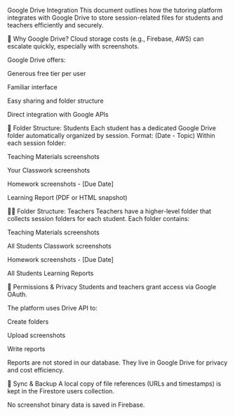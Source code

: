 Google Drive Integration
This document outlines how the tutoring platform integrates with Google Drive to store session-related files for students and teachers efficiently and securely.

📂 Why Google Drive?
Cloud storage costs (e.g., Firebase, AWS) can escalate quickly, especially with screenshots.

Google Drive offers:

Generous free tier per user

Familiar interface

Easy sharing and folder structure

Direct integration with Google APIs

🧑 Folder Structure: Students
Each student has a dedicated Google Drive folder automatically organized by session.
Format: (Date - Topic)
Within each session folder:

Teaching Materials screenshots

Your Classwork screenshots

Homework screenshots - [Due Date]

Learning Report (PDF or HTML snapshot)

👨‍🏫 Folder Structure: Teachers
Teachers have a higher-level folder that collects session folders for each student.
Each folder contains:

Teaching Materials screenshots

All Students Classwork screenshots

Homework screenshots - [Due Date]

All Students Learning Reports

🔐 Permissions & Privacy
Students and teachers grant access via Google OAuth.

The platform uses Drive API to:

Create folders

Upload screenshots

Write reports

Reports are not stored in our database. They live in Google Drive for privacy and cost efficiency.

🔄 Sync & Backup
A local copy of file references (URLs and timestamps) is kept in the Firestore users collection.

No screenshot binary data is saved in Firebase.
